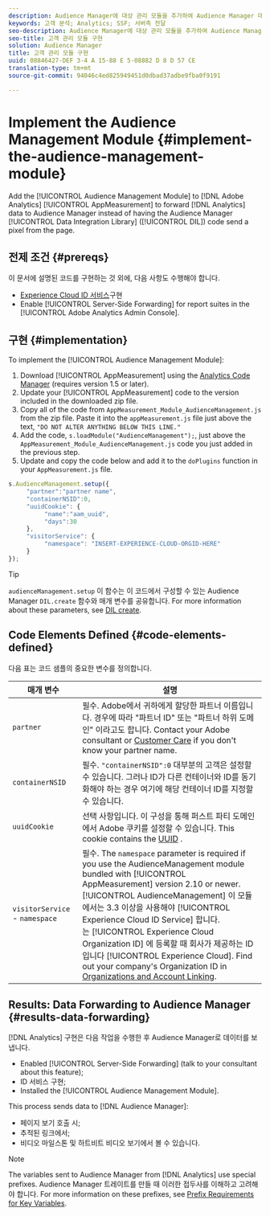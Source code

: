 ```yaml
---
description: Audience Manager에 대상 관리 모듈을 추가하여 Audience Manager 데이터 통합 라이브러리 (DIL) 코드가 페이지에서 픽셀을 전송하는 대신 Analytics 데이터를 Audience Manager로 전달하십시오.
keywords: 고객 분석; Analytics; SSF; 서버측 전달
seo-description: Audience Manager에 대상 관리 모듈을 추가하여 Audience Manager 데이터 통합 라이브러리 (DIL) 코드가 페이지에서 픽셀을 전송하는 대신 Analytics 데이터를 Audience Manager로 전달하십시오.
seo-title: 고객 관리 모듈 구현
solution: Audience Manager
title: 고객 관리 모듈 구현
uuid: 08846427-DEF 3-4 A 15-88 E 5-08882 D 8 D 57 CE
translation-type: tm+mt
source-git-commit: 94046c4ed825949451d0dbad37adbe9fba0f9191

---
```



# Implement the Audience Management Module {#implement-the-audience-management-module}

Add the [!UICONTROL Audience Management Module] to [!DNL Adobe Analytics] [!UICONTROL AppMeasurement] to forward [!DNL Analytics] data to Audience Manager instead of having the Audience Manager [!UICONTROL Data Integration Library] ([!UICONTROL DIL]) code send a pixel from the page.

## 전제 조건 {#prereqs}

이 문서에 설명된 코드를 구현하는 것 외에, 다음 사항도 수행해야 합니다.

* [Experience Cloud ID 서비스](https://marketing.adobe.com/resources/help/en_US/mcvid/)구현
* Enable [!UICONTROL Server-Side Forwarding] for report suites in the [!UICONTROL Adobe Analytics Admin Console].

## 구현 {#implementation}

To implement the [!UICONTROL Audience Management Module]:

1. Download [!UICONTROL AppMeasurement] using the [Analytics Code Manager](https://marketing.adobe.com/resources/help/en_US/reference/code_manager_admin.html) (requires version 1.5 or later).
1. Update your [!UICONTROL AppMeasurement] code to the version included in the downloaded zip file.
1. Copy all of the code from `AppMeasurement_Module_AudienceManagement.js` from the zip file. Paste it into the `appMeasurement.js` file just above the text, `"DO NOT ALTER ANYTHING BELOW THIS LINE."`
1. Add the code, `s.loadModule("AudienceManagement");`, just above the `AppMeasurement_Module_AudienceManagement.js` code you just added in the previous step.
1. Update and copy the code below and add it to the `doPlugins` function in your `AppMeasurement.js` file.

```js
s.AudienceManagement.setup({ 
     "partner":"partner name", 
     "containerNSID":0, 
     "uuidCookie": { 
          "name":"aam_uuid", 
          "days":30
     },
     "visitorService": {
          "namespace": "INSERT-EXPERIENCE-CLOUD-ORGID-HERE" 
     } 
});
```

>[!TIP]
>
>`audienceManagement.setup` 이 함수는 이 코드에서 구성할 수 있는 Audience Manager `DIL.create` 함수와 매개 변수를 공유합니다. For more information about these parameters, see [DIL create](../../dil/dil-class-overview/dil-create.md#dil-create).

## Code Elements Defined {#code-elements-defined}

다음 표는 코드 샘플의 중요한 변수를 정의합니다.

| 매개 변수 | 설명 |
|--- |--- |
| `partner` | 필수. Adobe에서 귀하에게 할당한 파트너 이름입니다. 경우에 따라 &quot;파트너 ID&quot; 또는 &quot;파트너 하위 도메인&quot; 이라고도 합니다. Contact your Adobe consultant or [Customer Care](https://helpx.adobe.com/marketing-cloud/contact-support.html) if you don&#39;t know your partner name. |
| `containerNSID` | 필수. `"containerNSID":0` 대부분의 고객은 설정할 수 있습니다. 그러나 ID가 다른 컨테이너와 ID를 동기화해야 하는 경우 여기에 해당 컨테이너 ID를 지정할 수 있습니다. |
| `uuidCookie` | 선택 사항입니다. 이 구성을 통해 퍼스트 파티 도메인에서 Adobe 쿠키를 설정할 수 있습니다. This cookie contains the [UUID](../../reference/ids-in-aam.md) . |
| `visitorService` - `namespace` | 필수. The `namespace` parameter is required if you use the AudienceManagement module bundled with [!UICONTROL AppMeasurement] version 2.10 or newer. [!UICONTROL AudienceManagement] 이 모듈에서는 3.3 이상을 사용해야 [!UICONTROL Experience Cloud ID Service] 합니다. <br>는 [!UICONTROL Experience Cloud Organization ID] 에 등록할 때 회사가 제공하는 ID 입니다 [!UICONTROL Experience Cloud]. Find out your company&#39;s Organization ID in [Organizations and Account Linking](https://marketing.adobe.com/resources/help/en_US/mcloud/organizations.html). |

## Results: Data Forwarding to Audience Manager {#results-data-forwarding}

[!DNL Analytics] 구현은 다음 작업을 수행한 후 Audience Manager로 데이터를 보냅니다.

* Enabled [!UICONTROL Server-Side Forwarding] (talk to your consultant about this feature);
* ID 서비스 구현;
* Installed the [!UICONTROL Audience Management Module].

This process sends data to [!DNL Audience Manager]:

* 페이지 보기 호출 시;
* 추적된 링크에서;
* 비디오 마일스톤 및 하트비트 비디오 보기에서 볼 수 있습니다.

>[!NOTE]
>
>The variables sent to Audience Manager from [!DNL Analytics] use special prefixes. Audience Manager 트레이트를 만들 때 이러한 접두사를 이해하고 고려해야 합니다. For more information on these prefixes, see [Prefix Requirements for Key Variables](../../features/traits/trait-variable-prefixes.md).
